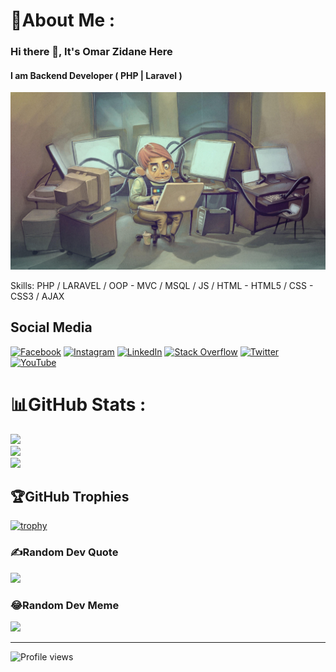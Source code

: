 # 💫About Me :
### Hi there 👋, It's Omar Zidane Here
#### I am Backend Developer ( PHP | Laravel )
![Backend Developer ( PHP | Laravel )](https://github.com/omrzdn/omrzdn/blob/main/wp1828950-programmer-wallpapers.jpg)

Skills: PHP / LARAVEL / OOP - MVC / MSQL / JS / HTML - HTML5 / CSS - CSS3 / AJAX


## Social Media
[![Facebook](https://img.shields.io/badge/Facebook-%231877F2.svg?logo=Facebook&logoColor=white)](https://facebook.com/iomrzdn) [![Instagram](https://img.shields.io/badge/Instagram-%23E4405F.svg?logo=Instagram&logoColor=white)](https://instagram.com/omrzdn) [![LinkedIn](https://img.shields.io/badge/LinkedIn-%230077B5.svg?logo=linkedin&logoColor=white)](https://linkedin.com/in/omrzdn) [![Stack Overflow](https://img.shields.io/badge/-Stackoverflow-FE7A16?logo=stack-overflow&logoColor=white)](https://stackoverflow.com/users/11229489/omar-zidan) [![Twitter](https://img.shields.io/badge/Twitter-%231DA1F2.svg?logo=Twitter&logoColor=white)](https://twitter.com/omrzdn) [![YouTube](https://img.shields.io/badge/YouTube-%23FF0000.svg?logo=YouTube&logoColor=white)](https://youtube.com/c/omrzdn) 


# 📊GitHub Stats :
![](https://github-readme-stats.vercel.app/api?username=omrzdn&theme=default&hide_border=false&include_all_commits=false&count_private=false)<br/>
![](https://github-readme-streak-stats.herokuapp.com/?user=omrzdn&theme=default&hide_border=false)<br/>
![](https://github-readme-stats.vercel.app/api/top-langs/?username=omrzdn&theme=default&hide_border=false&include_all_commits=false&count_private=false&layout=compact)

## 🏆GitHub Trophies
[![trophy](https://github-profile-trophy.vercel.app/?username=omrzdn)](https://github.com/ryo-ma/github-profile-trophy)

### ✍️Random Dev Quote
![](https://quotes-github-readme.vercel.app/api?type=horizontal&theme=radical)

### 😂Random Dev Meme
<img src="https://random-memer.herokuapp.com/" width="512px"/>

---
![Profile views](https://gpvc.arturio.dev/omrzdn)  
